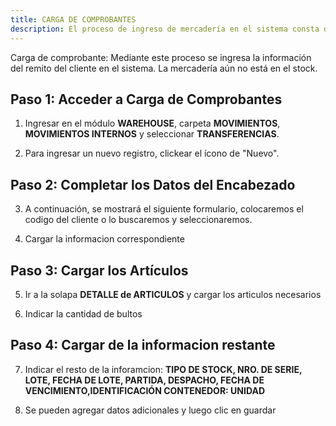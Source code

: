 ```yaml
---
title: CARGA DE COMPROBANTES
description: El proceso de ingreso de mercadería en el sistema consta de 3 pasos
---
```




Carga de comprobante: Mediante este proceso se ingresa la información del remito del cliente en el sistema. La mercadería aún no está en el stock.

## Paso 1: Acceder a Carga de Comprobantes

1. Ingresar en el módulo **WAREHOUSE**, carpeta **MOVIMIENTOS**, **MOVIMIENTOS INTERNOS** y seleccionar **TRANSFERENCIAS**.

    

2.  Para ingresar un nuevo registro, clickear el ícono de "Nuevo".

   

    
## Paso 2: Completar los Datos del Encabezado

3.  A continuación, se mostrará el siguiente formulario, colocaremos el codigo del cliente o lo buscaremos y seleccionaremos.

    

4.  Cargar la informacion correspondiente

   

## Paso 3: Cargar los Artículos

5.  Ir a la solapa **DETALLE de ARTICULOS** y cargar los articulos necesarios

    

6. Indicar la cantidad de bultos

   

## Paso 4: Cargar de la informacion restante

7. Indicar el resto de la inforamcion:  **TIPO DE STOCK,
NRO. DE SERIE, LOTE, FECHA DE LOTE, PARTIDA, DESPACHO,
FECHA DE VENCIMIENTO,IDENTIFICACIÓN CONTENEDOR:
UNIDAD**




8. Se pueden agregar datos adicionales y luego clic en guardar

   



